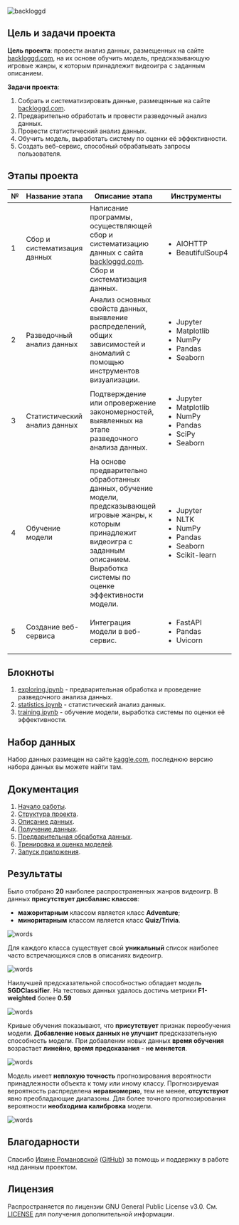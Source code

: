 ![backloggd](resources/header.jpg)

## Цель и задачи проекта

**Цель проекта**: провести анализ данных, размещенных на сайте 
[backloggd.com](https://www.backloggd.com/), 
на их основе обучить модель, предсказывающую игровые жанры, 
к которым принадлежит видеоигра с заданным описанием.

**Задачи проекта**:
1. Собрать и систематизировать данные, 
размещенные на сайте [backloggd.com](https://www.backloggd.com/).
2. Предварительно обработать и провести разведочный анализ данных.
3. Провести статистический анализ данных.
4. Обучить модель, выработать систему по оценки её эффективности.
5. Создать веб-сервис, способный обрабатывать запросы пользователя.

## Этапы проекта 

<table>
    <thead>
        <tr>
            <th>№</th>
            <th>Название этапа</th>
            <th>Описание этапа</th>
            <th>Инструменты</th>
        </tr>
    </thead>
    <tbody>
        <tr>
            <td>1</td>
            <td>Сбор и систематизация данных</td>
            <td>
                Написание программы, осуществляющей сбор и систематизацию данных 
                с сайта <a href="https://www.backloggd.com">backloggd.com</a>.
                Сбор и систематизация данных.
            </td>
            <td> 
                <ul>
                    <li>AIOHTTP</li>
                    <li>BeautifulSoup4</li>
                </ul> 
            </td> 
        </tr>
         <tr>
            <td>2</td>
            <td>Разведочный анализ данных</td>
            <td>
                Анализ основных свойств данных, выявление распределений, 
                общих зависимостей и аномалий 
                с помощью инструментов визуализации.
            </td>
            <td> 
                <ul>
                    <li>Jupyter</li>
                    <li>Matplotlib</li>
                    <li>NumPy</li>
                    <li>Pandas</li>
                    <li>Seaborn</li>
                </ul> 
            </td>
        </tr>
        <tr>
            <td>3</td>
            <td>Статистический анализ данных</td>
            <td>
                Подтверждение или опровержение закономерностей, 
                выявленных на этапе разведочного анализа данных.
            </td>
            <td> 
                <ul>
                    <li>Jupyter</li>
                    <li>Matplotlib</li>
                    <li>NumPy</li>
                    <li>Pandas</li>
                    <li>SciPy</li>
                    <li>Seaborn</li>
                </ul> 
            </td>
        </tr>
        <tr>
        <td>4</td>
            <td>Обучение модели</td>
            <td>
                На основе предварительно обработанных данных, обучение модели, 
                предсказывающей игровые жанры, 
                к которым принадлежит видеоигра с заданным описанием. 
                Выработка системы по оценке эффективности модели.
            </td>
            <td> 
                <ul>
                    <li>Jupyter</li>
                    <li>NLTK</li>
                    <li>NumPy</li>
                    <li>Pandas</li>
                    <li>Seaborn</li>
                    <li>Scikit-learn</li>
                </ul> 
            </td>
        </tr>
        <tr>
            <td>5</td>
            <td>Создание веб-сервиса</td>
            <td>
                Интеграция модели в веб-сервис.
            </td>
            <td> 
                <ul>
                    <li>FastAPI</li>
                    <li>Pandas</li>
                    <li>Uvicorn</li>
                </ul> 
            </td>
        </tr>
    </tbody>
</table>

## Блокноты

1. [exploring.ipynb](notebooks/exploring.ipynb) - предварительная обработка 
и проведение разведочного анализа данных.
2. [statistics.ipynb](notebooks/statistics.ipynb) - статистический анализ данных.
3. [training.ipynb](notebooks/training.ipynb) - обучение модели, 
выработка системы по оценки её эффективности.

## Набор данных

Набор данных размещен на сайте 
[kaggle.com](https://www.kaggle.com/datasets/gsimonx37/backloggd/data), 
последнюю версию набора данных вы можете найти там.

## Документация

1. [Начало работы](docs/starting.md).
2. [Структура проекта](docs/structure.md).
3. [Описание данных](docs/data.md).
4. [Получение данных](docs/parsing.md).
5. [Предварительная обработка данных](docs/preprocessing.md).
6. [Тренировка и оценка моделей](docs/training.md).
7. [Запуск приложения](docs/application.md).

## Результаты
Было отобрано **20** наиболее распространенных жанров видеоигр.
В данных **присутствует дисбаланс классов**:
- **мажоритарным** классом является класс **Adventure**; 
- **миноритарным** классом является класс **Quiz/Trivia**.

![words](resources/training/balance.png)

Для каждого класса существует свой **уникальный** список 
наиболее часто встречающихся слов в описаниях видеоигр.

![words](resources/training/words.png)

Наилучшей предсказательной способностью обладает модель **SGDClassifier**. 
На тестовых данных удалось достичь метрики **F1-weighted** более **0.59**

![words](resources/training/metrics.png)

Кривые обучения показывают, что **присутствует** признак переобучения модели. 
**Добавление новых данных не улучшит** предсказательную способность модели. 
При добавлении новых данных **время обучения** возрастает **линейно**,
**время предсказания** - **не меняется**.

![words](resources/training/scalability.png)

Модель имеет **неплохую точность** прогнозирования вероятности принадлежности 
объекта к тому или иному классу. 
Прогнозируемая вероятность распределена **неравномерно**, тем не менее, 
**отсутствуют** явно преобладающие диапазоны. 
Для более точного прогнозирования вероятности **необходима калибровка** модели.

![words](resources/training/calibration.png)

## Благодарности

Спасибо [Ирине Романовской](https://www.linkedin.com/in/irina-romanovsky-034338143/) 
([GitHub](https://github.com/needsomecats)) за помощь и поддержку 
в работе над данным проектом.


## Лицензия

Распространяется по лицензии GNU General Public License v3.0. 
См. [LICENSE](LICENSE.txt) для получения дополнительной информации.
